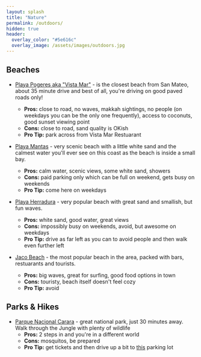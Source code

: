 ```yaml
---
layout: splash
title: "Nature"
permalink: /outdoors/
hidden: true
header:
  overlay_color: "#5e616c"
  overlay_image: /assets/images/outdoors.jpg
---
```


## Beaches

- [Playa Pogeres aka "Vista Mar"](https://goo.gl/maps/psCWmYJvtjy62thP9) - is the closest beach from San Mateo, about 35 minute drive and best of all, you're driving on good paved roads only!
  - **Pros:** close to road, no waves, makkah sightings, no people (on weekdays you can be the only one frequently), access to coconuts, good sunset viewing point
  - **Cons:** close to road, sand quality is OKish
  - **Pro Tip:** park across from Vista Mar Restuarant
- [Playa Mantas](https://goo.gl/maps/ThN2rCt1VZbxrBdu6) - very scenic beach with a little white sand and the calmest water you'll ever see on this coast as the beach is inside a small bay.
  - **Pros:** calm water, scenic views, some white sand, showers
  - **Cons:** paid parking only which can be full on weekend, gets busy on weekends
  - **Pro Tip:** come here on weekdays
- [Playa Herradura](https://goo.gl/maps/oQ84LD4JvXg8BmA89) - very popular beach with great sand and smallish, but fun waves.
  - **Pros:** white sand, good water, great views
  - **Cons:** impossibly busy on weekends, avoid, but awesome on weekdays
  - **Pro Tip:** drive as far left as you can to avoid people and then walk even further left
- [Jaco Beach](https://goo.gl/maps/VanMgovhEAVzJA9s7) - the most popular beach in the area, packed with bars, restuarants and tourists.

  - **Pros:** big waves, great for surfing, good food options in town
  - **Cons:** touristy, beach itself doesn't feel cozy
  - **Pro Tip:** avoid

## Parks & Hikes

- [Parque Nacional Carara](https://goo.gl/maps/bxfLkmPYRjAFz9QD9) - great national park, just 30 minutes away. Walk through the Jungle with plenty of wildlife
  - **Pros:** 2 steps in and you're in a different world
  - **Cons:** mosquitos, be prepared
  - **Pro Tip:** get tickets and then drive up a bit to [this](https://goo.gl/maps/pSSn6RYbcWMVaDg78) parking lot
